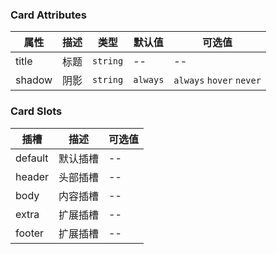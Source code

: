 ### Card Attributes

| 属性   | 描述 | 类型     | 默认值   | 可选值                   |
| ------ | ---- | -------- | -------- | ------------------------ |
| title  | 标题 | `string` | --       | --                       |
| shadow | 阴影 | `string` | `always` | `always` `hover` `never` |

### Card Slots

| 插槽    | 描述     | 可选值 |
| ------- | -------- | ------ |
| default | 默认插槽 | --     |
| header  | 头部插槽 | --     |
| body    | 内容插槽 | --     |
| extra   | 扩展插槽 | --     |
| footer  | 扩展插槽 | --     |
